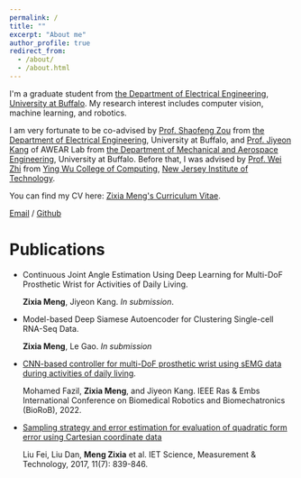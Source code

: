 ```yaml
---
permalink: /
title: ""
excerpt: "About me"
author_profile: true
redirect_from: 
  - /about/
  - /about.html
---
```

I'm a graduate student from [the Department of Electrical Engineering](https://www.engineering.buffalo.edu/ee.html/), [University at Buffalo](https://www.buffalo.edu/). My research interest includes computer vision, machine learning, and robotics.

I am very fortunate to be co-advised by [Prof. Shaofeng Zou](http://www.acsu.buffalo.edu/~szou3/) from [the Department of Electrical Engineering](https://www.engineering.buffalo.edu/ee.html/), University at Buffalo, and [Prof. Jiyeon Kang](http://www.awearlab.com/) of AWEAR Lab from [the Department of Mechanical and Aerospace Engineering](https://engineering.buffalo.edu/mechanical-aerospace.html), University at Buffalo. Before that, I was advised by [Prof. Wei Zhi](https://web.njit.edu/~zhiwei/) from [Ying Wu College of Computing](https://computing.njit.edu/), [New Jersey Institute of Technology](http://www.njit.edu/).

You can find my CV here: [Zixia Meng's Curriculum Vitae](../assets/Curriculum_Vitae.pdf).

[Email](mailto:mengzixia0121@126.com) / [Github](https://github.com/ZixiaM)

Publications
======
* Continuous Joint Angle Estimation Using Deep Learning for Multi-DoF Prosthetic Wrist for Activities of Daily Living.
  
  **Zixia Meng**, Jiyeon Kang.
  *In submission*.

* Model-based Deep Siamese Autoencoder for Clustering Single-cell RNA-Seq Data.

  **Zixia Meng**, Le Gao.
  *In submission*
  
* [CNN-based controller for multi-DoF prosthetic wrist using sEMG data during activities of daily living](https://ieeexplore.ieee.org/document/9925506).

  Mohamed Fazil, **Zixia Meng**, and Jiyeon Kang. IEEE Ras & Embs International Conference on Biomedical Robotics and Biomechatronics (BioRoB), 2022.

* [Sampling strategy and error estimation for evaluation of quadratic form error using Cartesian coordinate data](https://ietresearch.onlinelibrary.wiley.com/doi/full/10.1049/iet-smt.2016.0470)

  Liu Fei, Liu Dan, **Meng Zixia** et al. IET Science, Measurement & Technology, 2017, 11(7): 839-846.




